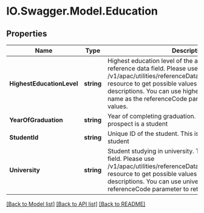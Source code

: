 # IO.Swagger.Model.Education
## Properties

Name | Type | Description | Notes
------------ | ------------- | ------------- | -------------
**HighestEducationLevel** | **string** | Highest education level of the applicant. This is a reference data field. Please use /v1/apac/utilities/referenceData/{highestEducationLevel} resource to get possible values of this field with descriptions. You can use highestEducationLevel field name as the referenceCode parameter to retrieve the values. | [optional] 
**YearOfGraduation** | **string** | Year of completing graduation. This is required if prospect is a student | [optional] 
**StudentId** | **string** | Unique ID of the student. This is required if prospect is a student | [optional] 
**University** | **string** | Student studying in university. This is a reference data field. Please use /v1/apac/utilities/referenceData/{universityCode} resource to get possible values of this field with descriptions. You can use university field name as the referenceCode parameter to retrieve the values. | [optional] 

[[Back to Model list]](../README.md#documentation-for-models) [[Back to API list]](../README.md#documentation-for-api-endpoints) [[Back to README]](../README.md)

